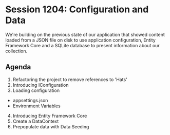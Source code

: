 # Session 1204: Configuration and Data

We're building on the previous state of our application that showed content loaded from a JSON file on disk to use application configuration, Entity Framework Core and a SQLite database to present information about our collection.   

## Agenda

1. Refactoring the project to remove references to 'Hats'
2. Introducing IConfiguration
3. Loading configuration
  - appsettings.json
  - Environment Variables
4. Introducing Entity Framework Core
5. Create a DataContext
6. Prepopulate data with Data Seeding